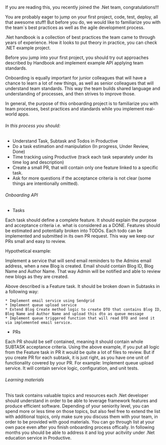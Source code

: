 If you are reading this, you recently joined the .Net team, congratulations!!!

You are probably eager to jump on your first project, code, test, deploy, all that awesome stuff! But before you do, we would like to familiarize you with the team`s best practices as well as the agile development process.

.Net handbook is a collection of best practices the team came to through years of experience. How it looks to put theory in practice, you can check .NET example project.

Before you jump into your first project, you should try out approaches described by Handbook and implement example API applying team standards. 

Onboarding is equally important for junior colleagues that will have a chance to learn a lot of new things, as well as senior colleagues that will understand team standards. This way the team builds shared language and understanding of processes, and then strives to improve those. 

In general, the purpose of this onboarding project is to familiarize you with team processes, best practices and standards while you implement real-world apps. 

###### In this process you should:
* Understand Task, Subtask and Todos in Productive
* Do a task estimation and manipulation (In progress, Under Review, Done)
* Time tracking using Productive (track each task separately under its time log and description)
* Create a small PR, that will contain only one feature linked to a specific task.
* Ask for more questions if the acceptance criteria is not clear (some things are intentionally omitted). 



###### Onboarding API
* Tasks

Each task should define a complete feature. It should explain the purpose and acceptance criteria i.e. what is considered as a DONE. Features should be estimated and potentially broken into TODOs. Each todo can be implemented and submitted in its own PR request. This way we keep our PRs small and easy to review. 

Hypothetical example:
 
Implement a service that will send email reminders to the Admins email address, when a new Blog is created. Email should contain Blog ID, Blog Name and Author Name.
That way Admin will be notified and able to review new blogs as they are created. 

Above described is a Feature task. It should be broken down in Subtasks in a following way:

    * Implement email service using Sendgrid 
    * Implement queue upload service 
    * Extend Blog Create method logic to create DTO that contains Blog ID, Blog Name and Author Name and upload this dto as queue message
    * Implement queue triggered function that will read DTO and send it via implemented email service.


* PRs

Each PR should be self contained, meaning it should contain whole SUBTASK acceptance criteria. Using the above example, if you put all logic from the Feature task in PR it would be quite a lot of files to review. But if you create PR for each subtask, it is just right, as you have one unit of functionality covered by your PR. 
For example: Implement queue upload service. It will contain service logic, configuration, and unit tests. 


###### Learning materials 
This task contains valuable topics and resources each .Net developer should understand in order to be able to leverage framework features and produce efficient software.
Depending of your seniority level, you can spend more or less time on those topics, but  also feel free to extend the list with additional topics, only make sure you discuss them with your team, in order to be provided with good materials.
You can go through list at your own pace even after you finish onboarding process offically. In following months you should be able to address it and log your acitviity under .Net education service in Productive.